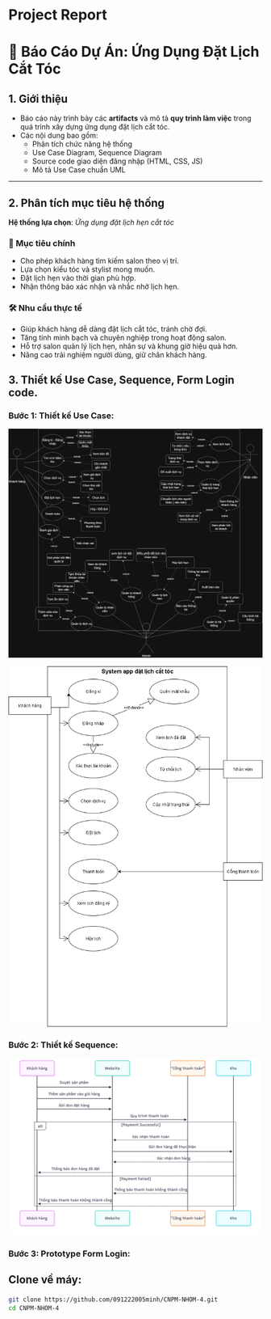 # Project Report

# 📘 Báo Cáo Dự Án: Ứng Dụng Đặt Lịch Cắt Tóc

## 1. Giới thiệu

- Báo cáo này trình bày các **artifacts** và mô tả **quy trình làm việc** trong quá trình xây dựng ứng dụng đặt lịch cắt tóc.
- Các nội dung bao gồm:
  - Phân tích chức năng hệ thống
  - Use Case Diagram, Sequence Diagram
  - Source code giao diện đăng nhập (HTML, CSS, JS)
  - Mô tả Use Case chuẩn UML

---

## 2. Phân tích mục tiêu hệ thống  

**Hệ thống lựa chọn**: *Ứng dụng đặt lịch hẹn cắt tóc*  

### 🎯 Mục tiêu chính  
- Cho phép khách hàng tìm kiếm salon theo vị trí.  
- Lựa chọn kiểu tóc và stylist mong muốn.  
- Đặt lịch hẹn vào thời gian phù hợp.  
- Nhận thông báo xác nhận và nhắc nhở lịch hẹn.  

### 🛠️ Nhu cầu thực tế  
- Giúp khách hàng dễ dàng đặt lịch cắt tóc, tránh chờ đợi.  
- Tăng tính minh bạch và chuyên nghiệp trong hoạt động salon.  
- Hỗ trợ salon quản lý lịch hẹn, nhân sự và khung giờ hiệu quả hơn.  
- Nâng cao trải nghiệm người dùng, giữ chân khách hàng.  

## 3. Thiết kế Use Case, Sequence, Form Login code.
### Bước 1: Thiết kế Use Case:
![Use Case](../lab%202/UC%20Miniapp.png)

![Use Case Diagram](https://github.com/091222005minh/CNPM-NHOM-4/blob/main/lab/lab%203/UC.drawio.png?raw=true)

### Bước 2: Thiết kế Sequence:
![Sequence Diagram](https://raw.githubusercontent.com/091222005minh/CNPM-NHOM-4/main/lab/lab%203/SD-Sequnce%20Diagram.png)
### Bước 3: Prototype Form Login:

## Clone về máy:

```bash
git clone https://github.com/091222005minh/CNPM-NHOM-4.git
cd CNPM-NHOM-4
